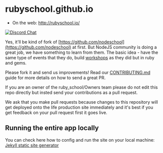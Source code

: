 rubyschool.github.io
====================

- On the web: http://rubyschool.io/

[![Discord Chat](https://discordapp.com/api/guilds/547008165066047518/widget.png?style=banner2)](https://discord.gg/hz4WSj)

Yes, it'll be kind of fork of [https://github.com/nodeschool](https://github.com/nodeschool) at first.
But NodeJS community is doing a great job, we have something to learn from them.
The basic idea - have the same type of events that they do, build [workshops](https://nodeschool.io/#workshoppers) as they did but in ruby and gems.

Please fork it and send us improvements! Read our [CONTRIBUTING.md](CONTRIBUTING.md) guide for more details on how to send a great PR.

If you are an owner of the ruby_school/Owners team please do not edit this repo directly but insted send your contributions as a pull request.

We ask that you make pull requests because changes to this repository will get deployed onto the life production site immediately and it's best if you get feedback on your pull request first it goes live.

## Running the entire app locally

You can check here how to config and run the site on your local machine:
[Jekyll static site generator](https://help.github.com/articles/using-jekyll-as-a-static-site-generator-with-github-pages/)
